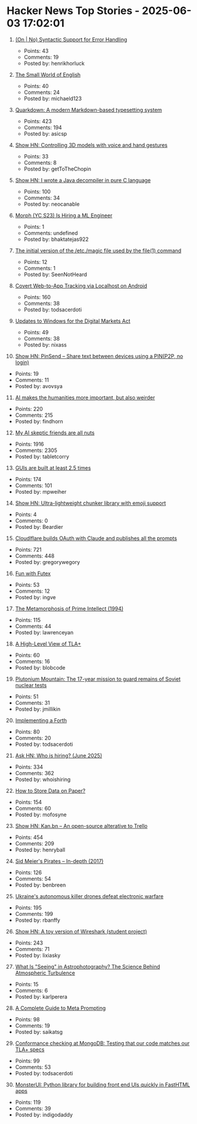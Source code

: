 # Hacker News Top Stories - 2025-06-03 17:02:01

1. [(On | No) Syntactic Support for Error Handling](https://go.dev/blog/error-syntax)
   - Points: 43
   - Comments: 19
   - Posted by: henrikhorluck

2. [The Small World of English](https://www.inotherwords.app/linguabase/)
   - Points: 40
   - Comments: 24
   - Posted by: michaeld123

3. [Quarkdown: A modern Markdown-based typesetting system](https://github.com/iamgio/quarkdown)
   - Points: 423
   - Comments: 194
   - Posted by: asicsp

4. [Show HN: Controlling 3D models with voice and hand gestures](https://github.com/collidingScopes/3d-model-playground)
   - Points: 33
   - Comments: 8
   - Posted by: getToTheChopin

5. [Show HN: I wrote a Java decompiler in pure C language](https://github.com/neocanable/garlic)
   - Points: 100
   - Comments: 34
   - Posted by: neocanable

6. [Morph (YC S23) Is Hiring a ML Engineer](undefined)
   - Points: 1
   - Comments: undefined
   - Posted by: bhaktatejas922

7. [The initial version of the /etc./magic file used by the file(1) command](https://retrocomputing.stackexchange.com/questions/31722/where-can-i-find-the-initial-version-of-the-etc-magic-file-used-by-the-file1)
   - Points: 12
   - Comments: 1
   - Posted by: SeenNotHeard

8. [Covert Web-to-App Tracking via Localhost on Android](https://localmess.github.io/)
   - Points: 160
   - Comments: 38
   - Posted by: todsacerdoti

9. [Updates to Windows for the Digital Markets Act](https://blogs.windows.com/windows-insider/2025/06/02/updates-to-windows-for-the-digital-markets-act/)
   - Points: 49
   - Comments: 38
   - Posted by: nixass

10. [Show HN: PinSend – Share text between devices using a PIN(P2P, no login)](https://pinsend.app)
   - Points: 19
   - Comments: 11
   - Posted by: avovsya

11. [AI makes the humanities more important, but also weirder](https://resobscura.substack.com/p/ai-makes-the-humanities-more-important)
   - Points: 220
   - Comments: 215
   - Posted by: findhorn

12. [My AI skeptic friends are all nuts](https://fly.io/blog/youre-all-nuts/)
   - Points: 1916
   - Comments: 2305
   - Posted by: tabletcorry

13. [GUIs are built at least 2.5 times](https://patricia.no/2025/05/30/why_lean_software_dev_is_wrong.html)
   - Points: 174
   - Comments: 101
   - Posted by: mpweiher

14. [Show HN: Ultra-lightweight chunker library with emoji support](https://github.com/ushakov-igor/chonkify)
   - Points: 4
   - Comments: 0
   - Posted by: Beardier

15. [Cloudlflare builds OAuth with Claude and publishes all the prompts](https://github.com/cloudflare/workers-oauth-provider/)
   - Points: 721
   - Comments: 448
   - Posted by: gregorywegory

16. [Fun with Futex](https://blog.fredrb.com/2025/06/02/futex-fun/)
   - Points: 53
   - Comments: 12
   - Posted by: ingve

17. [The Metamorphosis of Prime Intellect (1994)](https://localroger.com/prime-intellect/mopiall.html)
   - Points: 115
   - Comments: 44
   - Posted by: lawrenceyan

18. [A High-Level View of TLA+](https://lamport.azurewebsites.net/tla/high-level-view.html)
   - Points: 60
   - Comments: 16
   - Posted by: blobcode

19. [Plutonium Mountain: The 17-year mission to guard remains of Soviet nuclear tests](https://www.belfercenter.org/publication/plutonium-mountain-inside-17-year-mission-secure-legacy-soviet-nuclear-testing)
   - Points: 51
   - Comments: 31
   - Posted by: jmillikin

20. [Implementing a Forth](https://ratfactor.com/forth/implementing)
   - Points: 80
   - Comments: 20
   - Posted by: todsacerdoti

21. [Ask HN: Who is hiring? (June 2025)](undefined)
   - Points: 334
   - Comments: 362
   - Posted by: whoishiring

22. [How to Store Data on Paper?](https://www.monperrus.net/martin/store-data-paper)
   - Points: 154
   - Comments: 60
   - Posted by: mofosyne

23. [Show HN: Kan.bn – An open-source alterative to Trello](https://github.com/kanbn/kan)
   - Points: 454
   - Comments: 209
   - Posted by: henryball

24. [Sid Meier's Pirates – In-depth (2017)](https://shot97retro.blogspot.com/2017/12/sid-meiers-pirates-in-depth-written.html)
   - Points: 126
   - Comments: 54
   - Posted by: benbreen

25. [Ukraine's autonomous killer drones defeat electronic warfare](https://spectrum.ieee.org/ukraine-killer-drones)
   - Points: 195
   - Comments: 199
   - Posted by: rbanffy

26. [Show HN: A toy version of Wireshark (student project)](https://github.com/lixiasky/vanta)
   - Points: 243
   - Comments: 71
   - Posted by: lixiasky

27. [What Is "Seeing" in Astrophotography? The Science Behind Atmospheric Turbulence](https://astroimagery.com/astronomy/what-does-seeing-mean-in-astrophotography/)
   - Points: 15
   - Comments: 6
   - Posted by: karlperera

28. [A Complete Guide to Meta Prompting](https://www.prompthub.us/blog/a-complete-guide-to-meta-prompting)
   - Points: 98
   - Comments: 19
   - Posted by: saikatsg

29. [Conformance checking at MongoDB: Testing that our code matches our TLA+ specs](https://www.mongodb.com/blog/post/engineering/conformance-checking-at-mongodb-testing-our-code-matches-our-tla-specs)
   - Points: 99
   - Comments: 53
   - Posted by: todsacerdoti

30. [MonsterUI: Python library for building front end UIs quickly in FastHTML apps](https://www.answer.ai/posts/2025-01-15-monsterui.html)
   - Points: 119
   - Comments: 39
   - Posted by: indigodaddy

